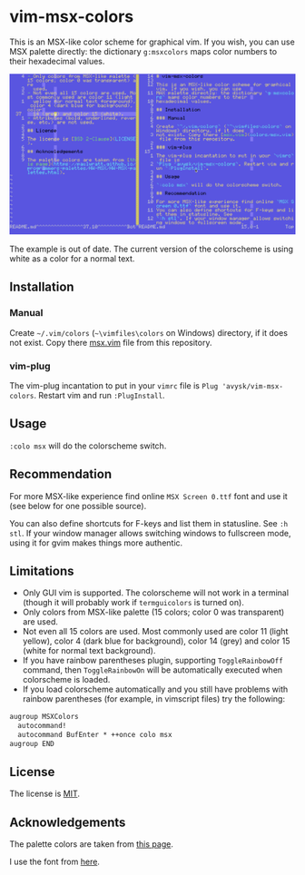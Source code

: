 # vim-msx-colors

This is an MSX-like color scheme for graphical vim. If you wish, you can use
MSX palette directly: the dictionary `g:msxcolors` maps color numbers to their
hexadecimal values.

![Example](Example.png)

The example is out of date. The current version of the colorscheme is using
white as a color for a normal text.

## Installation

### Manual

Create `~/.vim/colors` (`~\vimfiles\colors` on Windows) directory, if it does
not exist. Copy there [msx.vim](colors/msx.vim) file from this repository.

### vim-plug

The vim-plug incantation to put in your `vimrc` file is
`Plug 'avysk/vim-msx-colors`. Restart vim and run `:PlugInstall`.

## Usage

`:colo msx` will do the colorscheme switch.

## Recommendation

For more MSX-like experience find online `MSX Screen 0.ttf` font and use it
(see below for one possible source).

You can also define shortcuts for F-keys and list them in statusline. See
`:h stl`. If your window manager allows switching windows to fullscreen mode,
using it for gvim makes things more authentic.

## Limitations

- Only GUI vim is supported. The colorscheme will not work in a terminal
  (though it will probably work if `termguicolors` is turned on).
- Only colors from MSX-like palette (15 colors; color 0 was transparent) are
  used.
- Not even all 15 colors are used. Most commonly used are color 11 (light
  yellow), color 4 (dark blue for background), color 14 (grey) and color 15
  (white for normal text background).
- If you have rainbow parentheses plugin, supporting `ToggleRainbowOff`
  command, then `ToggleRainbowOn` will be automatically executed when
  colorscheme is loaded.
- If you load colorscheme automatically and you still have problems
  with rainbow parentheses (for example, in vimscript files) try the following:

```vimscript
augroup MSXColors
  autocommand!
  autocommand BufEnter * ++once colo msx
augroup END
```

## License

The license is [MIT](LICENSE).

## Acknowledgements

The palette colors are taken from [this page](https://paulwratt.github.io/programmers-palettes/HW-MSX/HW-MSX-palettes.html).

I use the font from [here](http://www.ateijelo.com/blog/2016/09/13/making-an-msx-font).
